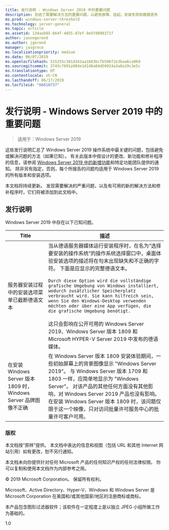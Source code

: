 ```yaml
---
title: 发行说明 - Windows Server 2019 中的重要问题
description: 总结了需要解决方法的重要问题，以避免故障、挂起、安装失败和数据丢失
ms.prod: windows-server-threshold
ms.technology: server-general
ms.topic: article
ms.assetid: 134aab85-664f-4d55-87ef-9e5fd098371f
author: jasongerend
ms.author: jgerend
manager: jasgroce
ms.localizationpriority: medium
ms.date: 06/07/2019
ms.openlocfilehash: 515255c301d343aa1b83bcfb506f2e3baa6ca969
ms.sourcegitcommit: 3743cf691a984e1d140a04d50924a3a0a19c3e5c
ms.translationtype: HT
ms.contentlocale: zh-CN
ms.lasthandoff: 06/17/2019
ms.locfileid: "66810737"
---
```

# <a name="release-notes---important-issues-in-windows-server-2019"></a>发行说明 - Windows Server 2019 中的重要问题

>适用于：Windows Server 2019

这些发行说明汇总了 Windows Server 2019 操作系统中最关键的问题，包括避免或解决问题的方法（如果已知）。 有关此版本中按设计的更改、新功能和修补程序的信息，请参阅 [Windows Server 2019 中的新增功能](whats-new-19.md)和特定功能团队提供的通知。 除非另有指定，否则，每个所报告的问题均适用于 Windows Server 2019 的所有版本和安装选项。  

本文档将持续更新。 发现需要解决的严重问题，以及有可用的新的解决方法和修补程序时，它们将被添加到此文档中。  

## <a name="release-notes"></a>发行说明

Windows Server 2019 中存在以下已知问题。

| Title         | 描述                            |
| -----         | -----------                            |
| 服务器安装过程中的安装选项菜单已截断德语文本 | 当从德语服务器媒体运行安装程序时，在名为“选择要安装的操作系统”的操作系统选择窗口中，桌面体验安装选项的描述将在句末出现缺失和不正确的字符。 下面是应显示的完整德语文本。<br/>      <br/>`Durch diese Option wird die vollständige grafische Umgebung von Windows installiert, wodurch zusätzlicher Speicherplatz verbraucht wird. Sie kann hilfreich sein, wenn Sie den Windows-Desktop verwenden möchten oder über eine App verfügen, die die grafische Umgebung benötigt.` <br><br>这只会影响在公开可用的 Windows Server 2019、Windows Server 版本 1809 和 Microsoft HYPER-V Server 2019 中发布的德语媒体。|
| 在安装 Windows Server 版本 1809 时，Windows Server 品牌图像不正确 | 在 Windows Server 版本 1809 安装体验期间，一些初始屏幕上的背景图像显示 &quot;Windows Server 2019&quot;。  与 Windows Server 版本 1709 和 1803 一样，应简单地显示为 &quot;Windows Server&quot;。  对该产品的其他任何方面没有其他影响，对 Windows Server 2019 产品也没有影响。  在安装 Windows Server 版本 1809 时，该问题仅限于这一个映像，只对访问批量许可服务中心的批量许可客户可用。<br/> |

### <a name="copyright"></a>版权

本文档按“原样”提供。 本文档中表达的信息和视图（包括 URL 和其他 Internet 网站引用）如有更改，恕不另行通知。  

本文档未向你提供针对任何 Microsoft 产品的任何知识产权的任何法律权限。 你可以复制和使用本文档作为内部参考之用。

&copy; 2019 Microsoft Corporation。 保留所有权利。  

Microsoft、Active Directory、Hyper-V、Windows 和 Windows Server 是 Microsoft Corporation 在美国和/或其他国家/地区的注册商标或商标。  

本产品包含图形过滤器软件；该软件在一定程度上是以独立 JPEG 小组所做工作为基础的。  


1.0  
